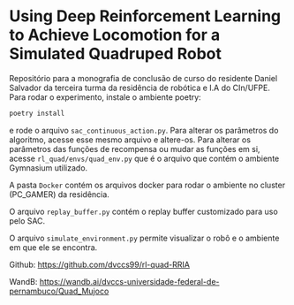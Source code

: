 # Using Deep Reinforcement Learning to Achieve Locomotion for a Simulated Quadruped Robot

Repositório para a monografia de conclusão de curso do residente Daniel Salvador
da terceira turma da residência de robótica e I.A do CIn/UFPE.
Para rodar o experimento, instale o ambiente poetry:

```bash
poetry install
```

e rode o arquivo `sac_continuous_action.py`. Para alterar os parâmetros do algoritmo, acesse esse mesmo arquivo e altere-os. Para alterar os parâmetros das funções de recompensa ou mudar as funções em si, acesse `rl_quad/envs/quad_env.py` que é o arquivo que contém o ambiente Gymnasium utilizado.

A pasta `Docker` contém os arquivos docker para rodar o ambiente no cluster (PC_GAMER) da residência. 

O arquivo `replay_buffer.py` contém o replay buffer customizado para uso pelo SAC.

O arquivo `simulate_environment.py` permite visualizar o robô e o ambiente em que ele se encontra.

Github: https://github.com/dvccs99/rl-quad-RRIA

WandB: https://wandb.ai/dvccs-universidade-federal-de-pernambuco/Quad_Mujoco
